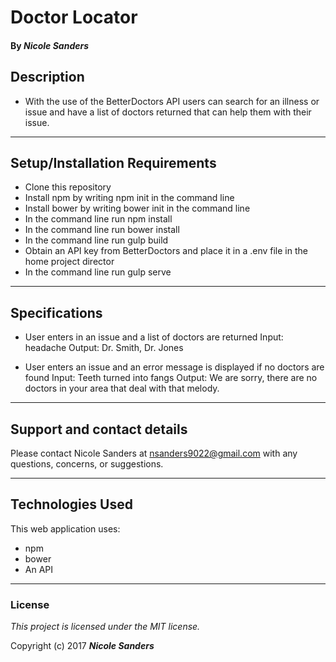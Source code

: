 # Doctor Locator

#### By _**Nicole Sanders**_

## Description

* With the use of the BetterDoctors API users can search for an illness or issue and have a list of doctors returned that can help them with their issue.

***

## Setup/Installation Requirements

* Clone this repository
* Install npm by writing npm init in the command line
* Install bower by writing bower init in the command line
* In the command line run npm install
* In the command line run bower install
* In the command line run gulp build
* Obtain an API key from BetterDoctors and place it in a .env file in the home project director
* In the command line run gulp serve

***

## Specifications

* User enters in an issue and a list of doctors are returned
Input: headache
Output: Dr. Smith, Dr. Jones

* User enters an issue and an error message is displayed if no doctors are found
Input: Teeth turned into fangs
Output: We are sorry, there are no doctors in your area that deal with that melody. 

***

## Support and contact details

Please contact Nicole Sanders at nsanders9022@gmail.com with any questions, concerns, or suggestions.

***

## Technologies Used

This web application uses:

* npm
* bower
* An API

***

### License

*This project is licensed under the MIT license.*

Copyright (c) 2017 **_Nicole Sanders_**
